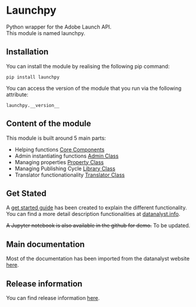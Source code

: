 # Launchpy

Python wrapper for the Adobe Launch API.\
This module is named launchpy.

## Installation

You can install the module by realising the following pip command:

`pip install launchpy`

You can access the version of the module that you run via the following attribute:

`launchpy.__version__`

## Content of the module

This module is built around 5 main parts:

- Helping functions [Core Components](./docs/main.md)
- Admin instantiating functions [Admin Class](./docs/admin.md)
- Managing properties [Property Class](./docs/property.md)
- Managing Publishing Cycle [Library Class](./docs/library.md)
- Translator functionationality [Translator Class](./docs/translator.md)

## Get Stated

A [get started guide](./docs/getstarted.md) has been created to explain the different functionality.
You can find a more detail description functionalities at [datanalyst.info](https://datanalyst.info).

~~A Jupyter notebook is also available in the github for demo.~~ To be updated.

## Main documentation

Most of the documentation has been imported from the datanalyst website [here](./docs/main.md).

## Release information

You can find release information [here](./docs/releases.md).
